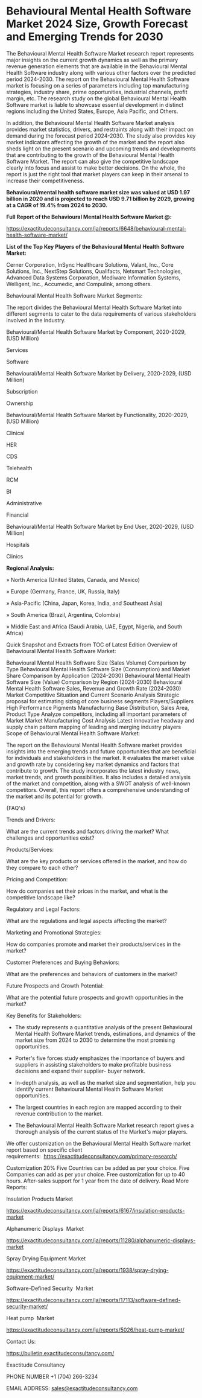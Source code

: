 # Behavioural Mental Health Software Market 2024 Size, Growth Forecast and Emerging Trends for 2030

The Behavioural Mental Health Software Market research report represents major insights on the current growth dynamics as well as the primary revenue generation elements that are available in the Behavioural Mental Health Software industry along with various other factors over the predicted period 2024-2030. The report on the Behavioural Mental Health Software market is focusing on a series of parameters including top manufacturing strategies, industry share, prime opportunities, industrial channels, profit margin, etc. The research study on the global Behavioural Mental Health Software market is liable to showcase essential development in distinct regions including the United States, Europe, Asia Pacific, and Others.

In addition, the Behavioural Mental Health Software Market analysis provides market statistics, drivers, and restraints along with their impact on demand during the forecast period 2024-2030. The study also provides key market indicators affecting the growth of the market and the report also sheds light on the present scenario and upcoming trends and developments that are contributing to the growth of the Behavioural Mental Health Software Market. The report can also give the competitive landscape clearly into focus and assist to make better decisions. On the whole, the report is just the right tool that market players can keep in their arsenal to increase their competitiveness.

**Behavioural/mental health software market size was valued at USD 1.97 billion in 2020 and is projected to reach USD 9.71 billion by 2029, growing at a CAGR of 19.4% from 2024 to 2030.**

**Full Report of the Behavioural Mental Health Software Market @:**

https://exactitudeconsultancy.com/ja/reports/6648/behavioural-mental-health-software-market/

**List of the Top Key Players of the Behavioural Mental Health Software Market:**

Cerner Corporation, InSync Healthcare Solutions, Valant, Inc., Core Solutions, Inc., NextStep Solutions, Qualifacts, Netsmart Technologies, Advanced Data Systems Corporation, Mediware Information Systems, Welligent, Inc., Accumedic, and Compulink, among others.

Behavioural Mental Health Software Market Segments:

The report divides the Behavioural Mental Health Software Market into different segments to cater to the data requirements of various stakeholders involved in the industry.

Behavioural/Mental Health Software Market by Component, 2020-2029, (USD Million)

Services

Software

Behavioural/Mental Health Software Market by Delivery, 2020-2029, (USD Million)

Subscription

Ownership

Behavioural/Mental Health Software Market by Functionality, 2020-2029, (USD Million)

Clinical

HER

CDS

Telehealth

RCM

BI

Administrative

Financial

Behavioural/Mental Health Software Market by End User, 2020-2029, (USD Million)

Hospitals

Clinics

**Regional Analysis:**

» North America (United States, Canada, and Mexico)

» Europe (Germany, France, UK, Russia, Italy)

» Asia-Pacific (China, Japan, Korea, India, and Southeast Asia)

» South America (Brazil, Argentina, Colombia)

» Middle East and Africa (Saudi Arabia, UAE, Egypt, Nigeria, and South Africa)

Quick Snapshot and Extracts from TOC of Latest Edition Overview of Behavioural Mental Health Software Market:

Behavioural Mental Health Software Size (Sales Volume) Comparison by Type
Behavioural Mental Health Software Size (Consumption) and Market Share Comparison by Application (2024-2030)
Behavioural Mental Health Software Size (Value) Comparison by Region (2024-2030)
Behavioural Mental Health Software Sales, Revenue and Growth Rate (2024-2030)
Market Competitive Situation and Current Scenario Analysis
Strategic proposal for estimating sizing of core business segments
Players/Suppliers High Performance Pigments Manufacturing Base Distribution, Sales Area, Product Type
Analyze competitors, including all important parameters of Market
Market Manufacturing Cost Analysis
Latest innovative headway and supply chain pattern mapping of leading and merging industry players
Scope of Behavioural Mental Health Software Market:

The report on the Behavioural Mental Health Software market provides insights into the emerging trends and future opportunities that are beneficial for individuals and stakeholders in the market.
It evaluates the market value and growth rate by considering key market dynamics and factors that contribute to growth.
The study incorporates the latest industry news, market trends, and growth possibilities.
It also includes a detailed analysis of the market and competition, along with a SWOT analysis of well-known competitors.
Overall, this report offers a comprehensive understanding of the market and its potential for growth.

{FAQ's}

Trends and Drivers:

What are the current trends and factors driving the market? What challenges and opportunities exist?

Products/Services:

What are the key products or services offered in the market, and how do they compare to each other?

Pricing and Competition:

How do companies set their prices in the market, and what is the competitive landscape like?

Regulatory and Legal Factors:

What are the regulations and legal aspects affecting the market?

Marketing and Promotional Strategies:

How do companies promote and market their products/services in the market?

Customer Preferences and Buying Behaviors:

What are the preferences and behaviors of customers in the market?

Future Prospects and Growth Potential:

What are the potential future prospects and growth opportunities in the market?

Key Benefits for Stakeholders:

- The study represents a quantitative analysis of the present Behavioural Mental Health Software Market trends, estimations, and dynamics of the market size from 2024 to 2030 to determine the most promising opportunities.

- Porter's five forces study emphasizes the importance of buyers and suppliers in assisting stakeholders to make profitable business decisions and expand their supplier- buyer network.

- In-depth analysis, as well as the market size and segmentation, help you identify current Behavioural Mental Health Software Market opportunities.

- The largest countries in each region are mapped according to their revenue contribution to the market.

- The Behavioural Mental Health Software Market research report gives a thorough analysis of the current status of the Market's major players.

We offer customization on the Behavioural Mental Health Software market report based on specific client requirements:  https://exactitudeconsultancy.com/primary-research/

Customization 20%
Five Countries can be added as per your choice.
Five Companies can add as per your choice.
Free customization for up to 40 hours.
After-sales support for 1 year from the date of delivery.
Read More Reports:

Insulation Products Market

https://exactitudeconsultancy.com/ja/reports/6167/insulation-products-market

Alphanumeric Displays  Market

https://exactitudeconsultancy.com/ja/reports/11280/alphanumeric-displays-market

Spray Drying Equipment Market

https://exactitudeconsultancy.com/ja/reports/1938/spray-drying-equipment-market/

Software-Defined Security  Market

https://exactitudeconsultancy.com/ja/reports/17113/software-defined-security-market/

Heat pump  Market

https://exactitudeconsultancy.com/ja/reports/5026/heat-pump-market/

Contact Us:

https://bulletin.exactitudeconsultancy.com/

Exactitude Consultancy

PHONE NUMBER +1 (704) 266-3234

EMAIL ADDRESS: sales@exactitudeconsultancy.com
